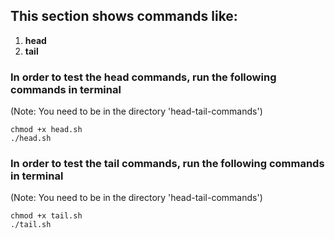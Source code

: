 ## This section shows commands like: 
1. **head**
2. **tail**

### In order to test the head commands, run the following commands in terminal 
(Note: You need to be in the directory 'head-tail-commands')
```
chmod +x head.sh
./head.sh
```

### In order to test the tail commands, run the following commands in terminal 
(Note: You need to be in the directory 'head-tail-commands')
```
chmod +x tail.sh
./tail.sh
```
